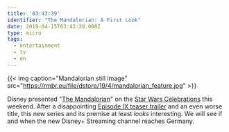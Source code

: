 ```yaml
---
title: '03:43:39'
identifier: "The Mandalorian: A First Look"
date: 2019-04-15T03:43:39.000Z
type: micro
tags:
  - entertainment
  - tv
  - en
---
```


{{< img caption="Mandalorian still image" src="https://rmbr.eu/file/dstore/19/4/mandalorian_feature.jpg" >}}

Disney presented "[The Mandalorian](https://www.cnet.com/news/the-mandalorian-exclusive-footage-revealed-at-star-wars-celebration-chicago-panel/)" on the [Star Wars Celebrations](https://www.starwarscelebration.com/) this weekend. After a disappointing [Episode IX teaser trailer](https://www.youtube.com/watch?v=adzYW5DZoWs) and an even worse title, this new series and its premise at least _looks_ interesting. We will see if and when the new Disney+ Streaming channel reaches Germany.
